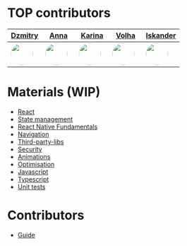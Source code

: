 # TOP contributors
|<a href="https://github.com/DzmitryKlokau">Dzmitry</a>|<a href="https://github.com/annakosakova">Anna</a>|<a href="https://github.com/Karina-Trosko">Karina</a>|<a href="https://github.com/PrykhodzkaV">Volha</a>|<a href="https://github.com/unfalse">Iskander</a>|
|---|---|---|---|---|
|<img src="https://github.com/DzmitryKlokau.png?size=400" style="width: 50px; height: 50px;  border-radius: 25px; margin-right: 10px;">|<img src="https://github.com/annakosakova.png?size=400" style="width: 50px; height: 50px;  border-radius: 25px; margin-right: 10px;">|<img src="https://github.com/Karina-Trosko.png?size=400" style="width: 50px; height: 50px;  border-radius: 25px; margin-right: 10px;">|<img src="https://github.com/PrykhodzkaV.png?size=400" style="width: 50px; height: 50px;  border-radius: 25px; margin-right: 10px;">|<img src="https://github.com/unfalse.png?size=400" style="width: 50px; height: 50px;  border-radius: 25px; margin-right: 10px;">|

# Materials (WIP)

- [React](/react/index.md)
- [State management](/state_management/index.md)
- [React Native Fundamentals](/react_native_fundamentals/index.md)
- [Navigation](navigation/index.md)
- [Third-party-libs](third-party-libs/index.md)
- [Security](security/index.md)
- [Animations](animations/index.md)
- [Optimisation](optimisation/index.md)
- [Javascript](javascript/index.md)
- [Typescript](typescript/index.md)
- [Unit tests](unit-testing/index.md)

# Contributors

- [Guide](CONTRIBUTING.md)
